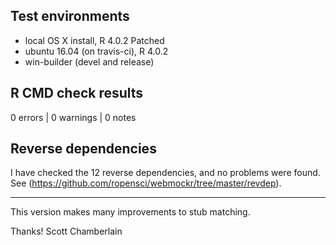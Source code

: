 ## Test environments

* local OS X install, R 4.0.2 Patched
* ubuntu 16.04 (on travis-ci), R 4.0.2
* win-builder (devel and release)

## R CMD check results

0 errors | 0 warnings | 0 notes

## Reverse dependencies

I have checked the 12 reverse dependencies, and no problems were found. See (<https://github.com/ropensci/webmockr/tree/master/revdep>).

---

This version makes many improvements to stub matching.

Thanks!
Scott Chamberlain
